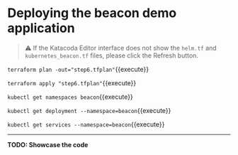 # Deploying the beacon demo application

> ⚠️ If the Katacoda Editor interface does not show the `helm.tf` and `kubernetes_beacon.tf` files, please click the <i class="fa fa-sync"></i> Refresh button.

`terraform plan -out="step6.tfplan"`{{execute}}

`terraform apply "step6.tfplan"`{{execute}}

`kubectl get namespaces beacon`{{execute}}

`kubectl get deployment --namespace=beacon`{{execute}}

`kubectl get services --namespace=beacon`{{execute}}

---

**TODO: Showcase the code**
